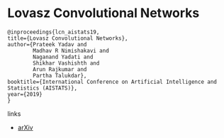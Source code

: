 # Lovasz Convolutional Networks

```
@inproceedings{lcn_aistats19,    
title={Lovasz Convolutional Networks},    
author={Prateek Yadav and
        Madhav R Nimishakavi and
        Naganand Yadati and
        Shikhar Vashishth and
        Arun Rajkumar and
        Partha Talukdar},    
booktitle={International Conference on Artificial Intelligence and Statistics (AISTATS)},    
year={2019}   
}
```

links
- [arXiv](https://arxiv.org/abs/1805.11365)
